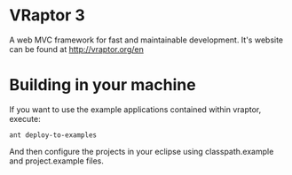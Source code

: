 VRaptor 3
=========

A web MVC framework for fast and maintainable development.
It's website can be found at http://vraptor.org/en

Building in your machine
========================

If you want to use the example applications contained within vraptor, execute:

	ant deploy-to-examples

And then configure the projects in your eclipse using classpath.example and project.example files.

